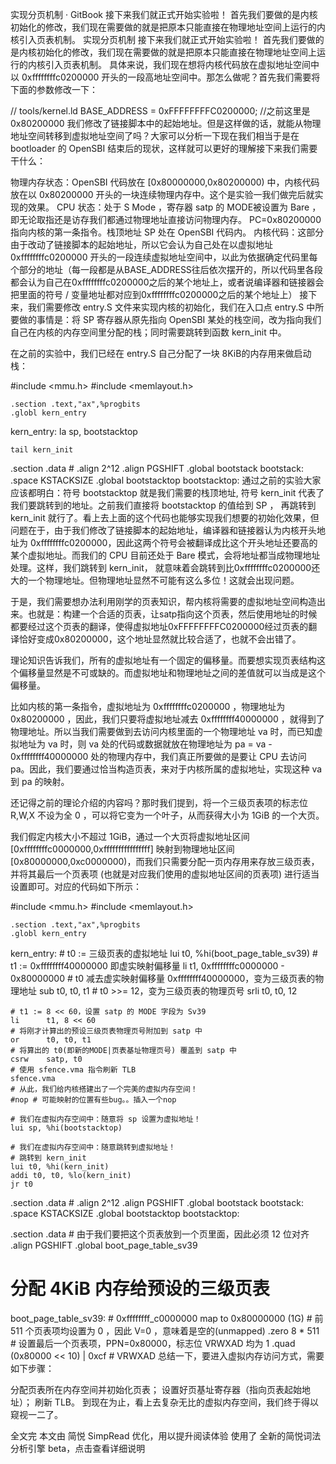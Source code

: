 实现分页机制 · GitBook
接下来我们就正式开始实验啦！ 首先我们要做的是内核初始化的修改，我们现在需要做的就是把原本只能直接在物理地址空间上运行的内核引入页表机制。
实现分页机制
接下来我们就正式开始实验啦！ 首先我们要做的是内核初始化的修改，我们现在需要做的就是把原本只能直接在物理地址空间上运行的内核引入页表机制。 具体来说，我们现在想将内核代码放在虚拟地址空间中以 0xffffffffc0200000 开头的一段高地址空间中。那怎么做呢？首先我们需要将下面的参数修改一下：

// tools/kernel.ld
BASE_ADDRESS = 0xFFFFFFFFC0200000;
//之前这里是 0x80200000
我们修改了链接脚本中的起始地址。但是这样做的话，就能从物理地址空间转移到虚拟地址空间了吗？大家可以分析一下现在我们相当于是在 bootloader 的 OpenSBI 结束后的现状，这样就可以更好的理解接下来我们需要干什么：

物理内存状态：OpenSBI 代码放在 [0x80000000,0x80200000) 中，内核代码放在以 0x80200000 开头的一块连续物理内存中。这个是实验一我们做完后就实现的效果。
CPU 状态：处于 S Mode ，寄存器 satp 的 MODE被设置为 Bare ，即无论取指还是访存我们都通过物理地址直接访问物理内存。 PC=0x80200000 指向内核的第一条指令。栈顶地址 SP 处在 OpenSBI 代码内。
内核代码：这部分由于改动了链接脚本的起始地址，所以它会认为自己处在以虚拟地址 0xffffffffc0200000 开头的一段连续虚拟地址空间中，以此为依据确定代码里每个部分的地址（每一段都是从BASE_ADDRESS往后依次摆开的，所以代码里各段都会认为自己在0xffffffffc0200000之后的某个地址上，或者说编译器和链接器会把里面的符号 / 变量地址都对应到0xffffffffc0200000之后的某个地址上）
接下来，我们需要修改 entry.S 文件来实现内核的初始化，我们在入口点 entry.S 中所要做的事情是：将 SP 寄存器从原先指向 OpenSBI 某处的栈空间，改为指向我们自己在内核的内存空间里分配的栈；同时需要跳转到函数 kern_init 中。

在之前的实验中，我们已经在 entry.S 自己分配了一块 8KiB的内存用来做启动栈：

#include <mmu.h>
#include <memlayout.h>

    .section .text,"ax",%progbits
    .globl kern_entry
kern_entry:
    la sp, bootstacktop

    tail kern_init

.section .data
    # .align 2^12
    .align PGSHIFT
    .global bootstack
bootstack:
    .space KSTACKSIZE
    .global bootstacktop
bootstacktop:
通过之前的实验大家应该都明白：符号 bootstacktop 就是我们需要的栈顶地址, 符号 kern_init 代表了我们要跳转到的地址。之前我们直接将 bootstacktop 的值给到 SP ， 再跳转到 kern_init 就行了。看上去上面的这个代码也能够实现我们想要的初始化效果，但问题在于，由于我们修改了链接脚本的起始地址，编译器和链接器认为内核开头地址为 0xffffffffc0200000，因此这两个符号会被翻译成比这个开头地址还要高的某个虚拟地址。而我们的 CPU 目前还处于 Bare 模式，会将地址都当成物理地址处理。这样，我们跳转到 kern_init， 就意味着会跳转到比0xffffffffc0200000还大的一个物理地址。但物理地址显然不可能有这么多位！这就会出现问题。

于是，我们需要想办法利用刚学的页表知识，帮内核将需要的虚拟地址空间构造出来。也就是：构建一个合适的页表，让satp指向这个页表，然后使用地址的时候都要经过这个页表的翻译，使得虚拟地址0xFFFFFFFFC0200000经过页表的翻译恰好变成0x80200000，这个地址显然就比较合适了，也就不会出错了。

理论知识告诉我们，所有的虚拟地址有一个固定的偏移量。而要想实现页表结构这个偏移量显然是不可或缺的。而虚拟地址和物理地址之间的差值就可以当成是这个偏移量。

比如内核的第一条指令，虚拟地址为 0xffffffffc0200000 ，物理地址为 0x80200000 ，因此，我们只要将虚拟地址减去 0xffffffff40000000 ，就得到了物理地址。所以当我们需要做到去访问内核里面的一个物理地址 va 时，而已知虚拟地址为 va 时，则 va 处的代码或数据就放在物理地址为 pa = va - 0xffffffff40000000 处的物理内存中，我们真正所要做的是要让 CPU 去访问 pa。因此，我们要通过恰当构造页表，来对于内核所属的虚拟地址，实现这种 va 到 pa 的映射。

还记得之前的理论介绍的内容吗？那时我们提到，将一个三级页表项的标志位 R,W,X 不设为全 0 ，可以将它变为一个叶子，从而获得大小为 1GiB 的一个大页。

我们假定内核大小不超过 1GiB，通过一个大页将虚拟地址区间[0xffffffffc0000000,0xffffffffffffffff] 映射到物理地址区间 [0x80000000,0xc0000000)，而我们只需要分配一页内存用来存放三级页表，并将其最后一个页表项 (也就是对应我们使用的虚拟地址区间的页表项) 进行适当设置即可。对应的代码如下所示：

#include <mmu.h>
#include <memlayout.h>

    .section .text,"ax",%progbits
    .globl kern_entry
kern_entry:
    # t0 := 三级页表的虚拟地址
    lui     t0, %hi(boot_page_table_sv39)
    # t1 := 0xffffffff40000000 即虚实映射偏移量
    li      t1, 0xffffffffc0000000 - 0x80000000
    # t0 减去虚实映射偏移量 0xffffffff40000000，变为三级页表的物理地址
    sub     t0, t0, t1
    # t0 >>= 12，变为三级页表的物理页号
    srli    t0, t0, 12

    # t1 := 8 << 60，设置 satp 的 MODE 字段为 Sv39
    li      t1, 8 << 60
    # 将刚才计算出的预设三级页表物理页号附加到 satp 中
    or      t0, t0, t1
    # 将算出的 t0(即新的MODE|页表基址物理页号) 覆盖到 satp 中
    csrw    satp, t0
    # 使用 sfence.vma 指令刷新 TLB
    sfence.vma
    # 从此，我们给内核搭建出了一个完美的虚拟内存空间！
    #nop # 可能映射的位置有些bug。。插入一个nop

    # 我们在虚拟内存空间中：随意将 sp 设置为虚拟地址！
    lui sp, %hi(bootstacktop)

    # 我们在虚拟内存空间中：随意跳转到虚拟地址！
    # 跳转到 kern_init
    lui t0, %hi(kern_init)
    addi t0, t0, %lo(kern_init)
    jr t0

.section .data
    # .align 2^12
    .align PGSHIFT
    .global bootstack
bootstack:
    .space KSTACKSIZE
    .global bootstacktop
bootstacktop:

.section .data
    # 由于我们要把这个页表放到一个页里面，因此必须 12 位对齐
    .align PGSHIFT
    .global boot_page_table_sv39
# 分配 4KiB 内存给预设的三级页表
boot_page_table_sv39:
    # 0xffffffff_c0000000 map to 0x80000000 (1G)
    # 前 511 个页表项均设置为 0 ，因此 V=0 ，意味着是空的(unmapped)
    .zero 8 * 511
    # 设置最后一个页表项，PPN=0x80000，标志位 VRWXAD 均为 1
    .quad (0x80000 << 10) | 0xcf # VRWXAD
总结一下，要进入虚拟内存访问方式，需要如下步骤：

分配页表所在内存空间并初始化页表；
设置好页基址寄存器（指向页表起始地址）；
刷新 TLB。
到现在为止，看上去复杂无比的虚拟内存空间，我们终于得以窥视一二了。

全文完
本文由 简悦 SimpRead 优化，用以提升阅读体验
使用了 全新的简悦词法分析引擎 beta，点击查看详细说明
